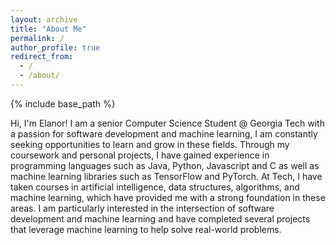 ```yaml
---
layout: archive
title: "About Me"
permalink: /
author_profile: true
redirect_from:
  - /
  - /about/
---
```


{% include base_path %}

Hi, I'm Elanor! I am a senior Computer Science Student @ Georgia Tech with a passion for software development and machine learning, I am constantly seeking opportunities to learn and grow in these fields. Through my coursework and personal projects, I have gained experience in programming languages such as Java, Python, Javascript and C as well as machine learning libraries such as TensorFlow and PyTorch. At Tech, I have taken courses in artificial intelligence, data structures, algorithms, and machine learning, which have provided me with a strong foundation in these areas. I am particularly interested in the intersection of software development and machine learning and have completed several projects that leverage machine learning to help solve real-world problems.
